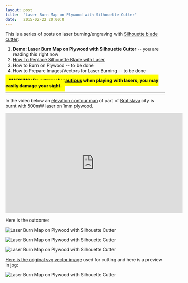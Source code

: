 ```yaml
---
layout: post
title:  "Laser Burn Map on Plywood with Silhouette Cutter"
date:   2015-02-22 20:00:0
---
```


This is a series of posts on laser burning/engraving with [Silhouette blade cutter](http://www.silhouetteamerica.com/shop):

1. __Demo: Laser Burn Map on Plywood with Silhouette Cutter__ -- you are reading this right now
2. [How To Replace Silhouette Blade with Laser]({{site.baseurl}}/2015/03/02/how-to-replace-silhouette-blade-with-laser.html)
3. How to Burn on Plywood -- to be done
4. How to Prepare Images/Vectors for Laser Burning  -- to be done

<span style=" background-color: yellow; padding: 10px; font-weight: 800 !important"> WARNING: [Be extremely cautious](http://www.laserpointersafety.com/laser-hazards_head-eyes/laser-hazards_head-eyes.html) when playing with lasers, you may easily damage your sight.</span>

------------

In the video below an [elevation contour map](http://wiki.openstreetmap.org/wiki/Relief_maps#Elevation_contour_lines) of part of [Bratislava](http://en.wikipedia.org/wiki/Bratislava) city is burnt with 500mW laser on 1mm plywood.

<iframe width="560" height="315" src="https://www.youtube.com/embed/ACFGVa-5SZM" frameborder="0" allowfullscreen></iframe>

Here is the outcome:

![Laser Burn Map on Plywood with Silhouette Cutter]({{site.baseurl}}/images/lasermap-02.jpg "Laser Burn Map on Plywood with Silhouette Cutter")

![Laser Burn Map on Plywood with Silhouette Cutter]({{site.baseurl}}/images/lasermap-01.jpg "Laser Burn Map on Plywood with Silhouette Cutter")

![Laser Burn Map on Plywood with Silhouette Cutter]({{site.baseurl}}/images/lasermap-03.jpg "Laser Burn Map on Plywood with Silhouette Cutter")

[Here is the original svg vector image]({{site.baseurl}}/images/lasermap-bratislava.svg) used for cutting and here is a preview in jpg:

![Laser Burn Map on Plywood with Silhouette Cutter]({{site.baseurl}}/images/lasermap-bratislava-src.jpg "Laser Burn Map on Plywood with Silhouette Cutter")


